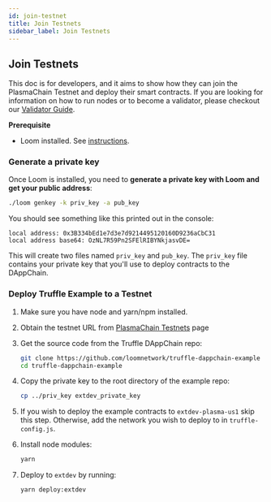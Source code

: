 ```yaml
---
id: join-testnet
title: Join Testnets
sidebar_label: Join Testnets
---
```


## Join Testnets

This doc is for developers, and it aims to show how they can join the PlasmaChain Testnet and deploy their smart contracts. If you are looking for information on how to run nodes or to become a validator, please checkout our [Validator Guide](validator.html).

**Prerequisite**

- Loom installed. See [instructions](basic-install-all.html).

### Generate a private key

Once Loom is installed, you need to **generate a private key with Loom and get your public address**:

```bash
./loom genkey -k priv_key -a pub_key
```

You should see something like this printed out in the console:

```text
local address: 0x3B334bEd1e7d3e7d9214495120160D9236aCbC31
local address base64: OzNL7R59Pn2SFElRIBYNkjasvDE=
```

This will create two files named `priv_key` and `pub_key`. The `priv_key` file contains your private key that you'll use to deploy contracts to the DAppChain.

### Deploy Truffle Example to a Testnet

1. Make sure you have node and yarn/npm installed.
2. Obtain the testnet URL from [PlasmaChain Testnets](testnet-plasma.html) page
3. Get the source code from the Truffle DAppChain repo:
    
    ```bash
    git clone https://github.com/loomnetwork/truffle-dappchain-example
    cd truffle-dappchain-example
    ```

4. Copy the private key to the root directory of the example repo:
    
    ```bash
    cp ../priv_key extdev_private_key
    ```

5. If you wish to deploy the example contracts to `extdev-plasma-us1` skip this step. Otherwise, add the network you wish to deploy to in `truffle-config.js`.

6. Install node modules:
    
    ```bash
    yarn
    ```

7. Deploy to `extdev` by running:
    
    ```bash
    yarn deploy:extdev
    ```